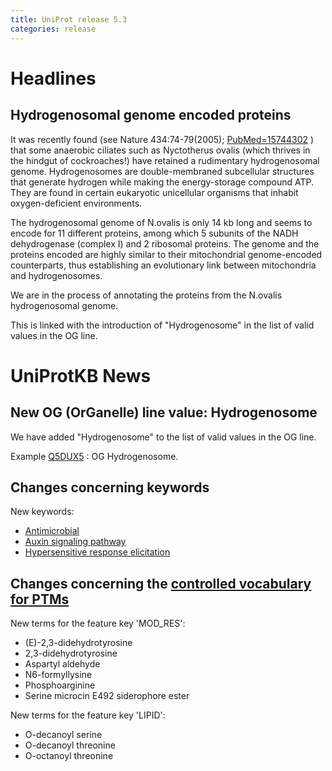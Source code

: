 ```yaml
---
title: UniProt release 5.3
categories: release
---
```


# Headlines

## Hydrogenosomal genome encoded proteins

It was recently found (see Nature 434:74-79(2005); [PubMed=15744302](http://view.ncbi.nlm.nih.gov/pubmed/15744302) ) that some anaerobic ciliates such as Nyctotherus ovalis (which thrives in the hindgut of cockroaches!) have retained a rudimentary hydrogenosomal genome. Hydrogenosomes are double-membraned subcellular structures that generate hydrogen while making the energy-storage compound ATP. They are found in certain eukaryotic unicellular organisms that inhabit oxygen-deficient environments.

The hydrogenosomal genome of N.ovalis is only 14 kb long and seems to encode for 11 different proteins, among which 5 subunits of the NADH dehydrogenase (complex I) and 2 ribosomal proteins. The genome and the proteins encoded are highly similar to their mitochondrial genome-encoded counterparts, thus establishing an evolutionary link between mitochondria and hydrogenosomes.

We are in the process of annotating the proteins from the N.ovalis hydrogenosomal genome.

This is linked with the introduction of "Hydrogenosome" in the list of valid values in the OG line.

  

# UniProtKB News

## New OG (OrGanelle) line value: Hydrogenosome

We have added "Hydrogenosome" to the list of valid values in the OG line.

Example [Q5DUX5](http://www.uniprot.org/uniprot/Q5DUX5) : OG Hydrogenosome.

## Changes concerning keywords

New keywords:

-   [Antimicrobial](http://www.uniprot.org/keywords/KW-0929)
-   [Auxin signaling pathway](http://www.uniprot.org/keywords/KW-0927)
-   [Hypersensitive response elicitation](http://www.uniprot.org/keywords/KW-0928)

## Changes concerning the [controlled vocabulary for PTMs](https://ftp.uniprot.org/pub/databases/uniprot/current_release/knowledgebase/complete/docs/ptmlist)

New terms for the feature key 'MOD\_RES':

-   (E)-2,3-didehydrotyrosine
-   2,3-didehydrotyrosine
-   Aspartyl aldehyde
-   N6-formyllysine
-   Phosphoarginine
-   Serine microcin E492 siderophore ester

New terms for the feature key 'LIPID':

-   O-decanoyl serine
-   O-decanoyl threonine
-   O-octanoyl threonine
